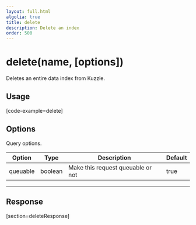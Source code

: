 ```yaml
---
layout: full.html
algolia: true
title: delete
description: Delete an index
order: 500
---
```


# delete(name, [options])

Deletes an entire data index from Kuzzle.

## Usage

[code-example=delete]

## Options

Query options.

| Option | Type | Description | Default
|--------|------|-------------|---------
| queuable | boolean | Make this request queuable or not  | true

---

## Response

[section=deleteResponse]
